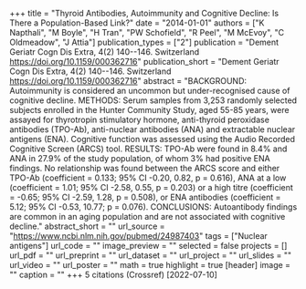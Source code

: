 +++
title = "Thyroid Antibodies, Autoimmunity and Cognitive Decline: Is There a Population-Based Link?"
date = "2014-01-01"
authors = ["K Napthali", "M Boyle", "H Tran", "PW Schofield", "R Peel", "M McEvoy", "C Oldmeadow", "J Attia"]
publication_types = ["2"]
publication = "Dement Geriatr Cogn Dis Extra, 4(2) 140--146. Switzerland https://doi.org/10.1159/000362716"
publication_short = "Dement Geriatr Cogn Dis Extra, 4(2) 140--146. Switzerland https://doi.org/10.1159/000362716"
abstract = "BACKGROUND: Autoimmunity is considered an uncommon but under-recognised cause of cognitive decline. METHODS: Serum samples from 3,253 randomly selected subjects enrolled in the Hunter Community Study, aged 55-85 years, were assayed for thyrotropin stimulatory hormone, anti-thyroid peroxidase antibodies (TPO-Ab), anti-nuclear antibodies (ANA) and extractable nuclear antigens (ENA). Cognitive function was assessed using the Audio Recorded Cognitive Screen (ARCS) tool. RESULTS: TPO-Ab were found in 8.4% and ANA in 27.9% of the study population, of whom 3% had positive ENA findings. No relationship was found between the ARCS score and either TPO-Ab (coefficient = 0.133; 95% CI -0.20, 0.82, p = 0.616), ANA at a low (coefficient = 1.01; 95% CI -2.58, 0.55, p = 0.203) or a high titre (coefficient = -0.65; 95% CI -2.59, 1.28, p = 0.508), or ENA antibodies (coefficient = 5.12; 95% CI -0.53, 10.77; p = 0.076). CONCLUSIONS: Autoantibody findings are common in an aging population and are not associated with cognitive decline."
abstract_short = ""
url_source = "https://www.ncbi.nlm.nih.gov/pubmed/24987403"
tags = ["Nuclear antigens"]
url_code = ""
image_preview = ""
selected = false
projects = []
url_pdf = ""
url_preprint = ""
url_dataset = ""
url_project = ""
url_slides = ""
url_video = ""
url_poster = ""
math = true
highlight = true
[header]
image = ""
caption = ""
+++
5 citations (Crossref) [2022-07-10]
